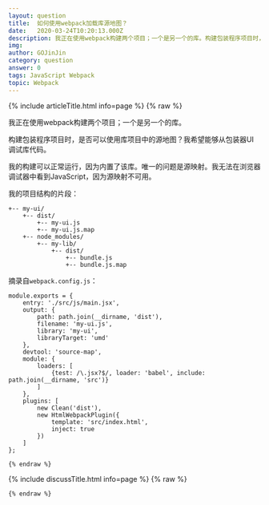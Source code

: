 ```yaml
---
layout: question
title:  如何使用webpack加载库源地图？
date:   2020-03-24T10:20:13.000Z
description: 我正在使用webpack构建两个项目；一个是另一个的库。构建包装程序项目时，是否可以使用库项目中的源地图？我希望能够从包装器UI调试库代码。我的构...
img: 
author: GOJinJin
category: question
answer: 0
tags: JavaScript Webpack
topic: Webpack
---
```

<div class="article-root">
  <div class="article">
    {% include articleTitle.html info=page %}
    {% raw %}
    <div class="article-content"><p><font style="vertical-align: inherit;"><font style="vertical-align: inherit;">我正在使用webpack构建两个项目；</font><font style="vertical-align: inherit;">一个是另一个的库。</font></font></p>

<p><font style="vertical-align: inherit;"><font style="vertical-align: inherit;">构建包装程序项目时，是否可以使用库项目中的源地图？</font><font style="vertical-align: inherit;">我希望能够从包装器UI调试库代码。</font></font></p>

<p><font style="vertical-align: inherit;"><font style="vertical-align: inherit;">我的构建可以正常运行，因为内置了该库。唯一的问题是源映射。</font><font style="vertical-align: inherit;">我无法在浏览器调试器中看到JavaScript，因为源映射不可用。</font></font></p>

<p><font style="vertical-align: inherit;"><font style="vertical-align: inherit;">我的项目结构的片段：</font></font></p>

<pre class="lang-none prettyprint-override"><code>+-- my-ui/<font></font>
    +-- dist/<font></font>
        +-- my-ui.js<font></font>
        +-- my-ui.js.map<font></font>
    +-- node_modules/<font></font>
        +-- my-lib/<font></font>
            +-- dist/<font></font>
                +-- bundle.js<font></font>
                +-- bundle.js.map<font></font>
</code></pre>

<p><font style="vertical-align: inherit;"><font style="vertical-align: inherit;">摘录自</font></font><code>webpack.config.js</code><font style="vertical-align: inherit;"><font style="vertical-align: inherit;">：</font></font></p>

<pre class="lang-js prettyprint-override"><code>module.exports = {<font></font>
    entry: './src/js/main.jsx',<font></font>
    output: {<font></font>
        path: path.join(__dirname, 'dist'),<font></font>
        filename: 'my-ui.js',<font></font>
        library: 'my-ui',<font></font>
        libraryTarget: 'umd'<font></font>
    },<font></font>
    devtool: 'source-map',<font></font>
    module: {<font></font>
        loaders: [<font></font>
            {test: /\.jsx?$/, loader: 'babel', include: path.join(__dirname, 'src')}<font></font>
        ]<font></font>
    },<font></font>
    plugins: [<font></font>
        new Clean('dist'),<font></font>
        new HtmlWebpackPlugin({<font></font>
            template: 'src/index.html',<font></font>
            inject: true<font></font>
        })<font></font>
    ]<font></font>
};<font></font>
</code></pre></div>
    {% endraw %}
  </div>

  <div class="discuss-wrapper">
    {% include discussTitle.html info=page %}
    {% raw %}
    
    {% endraw %}
  </div>
<div>
